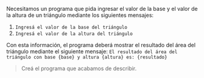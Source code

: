 Necesitamos un programa que pida ingresar el valor de la base y el valor de la altura de un triángulo mediante los siguientes mensajes:

1. `Ingresá el valor de la base del triángulo`
1. `Ingresá el valor de la altura del triángulo`
 

Con esta información, el programa deberá mostrar el resultado del área del triángulo  mediante el siguiente mensaje: `El resultado del área del triángulo con base {base} y altura {altura} es: {resultado}`

> Creá el programa que acabamos de describir.

<style>
  .mu-browser {
    display: none;
  }
</style>
